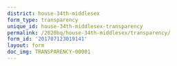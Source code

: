 ```yaml
---
district: house-34th-middlesex
form_type: transparency
unique_id: house-34th-middlesex-transparency
permalink: /2020bq/house-34th-middlesex/transparency/
form_id: '201707123019141'
layout: form
doc_img: TRANSPARENCY-00001
---
```

